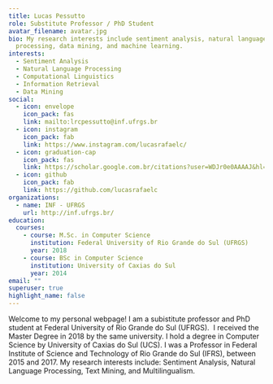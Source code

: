 ```yaml
---
title: Lucas Pessutto
role: Substitute Professor / PhD Student
avatar_filename: avatar.jpg
bio: My research interests include sentiment analysis, natural language
  processing, data mining, and machine learning.
interests:
  - Sentiment Analysis
  - Natural Language Processing
  - Computational Linguistics
  - Information Retrieval
  - Data Mining
social:
  - icon: envelope
    icon_pack: fas
    link: mailto:lrcpessutto@inf.ufrgs.br
  - icon: instagram
    icon_pack: fab
    link: https://www.instagram.com/lucasrafaelc/
  - icon: graduation-cap
    icon_pack: fas
    link: https://scholar.google.com.br/citations?user=WDJr0e0AAAAJ&hl=pt-BR
  - icon: github
    icon_pack: fab
    link: https://github.com/lucasrafaelc
organizations:
  - name: INF - UFRGS
    url: http://inf.ufrgs.br/
education:
  courses:
    - course: M.Sc. in Computer Science
      institution: Federal University of Rio Grande do Sul (UFRGS)
      year: 2018
    - course: BSc in Computer Science
      institution: University of Caxias do Sul
      year: 2014
email: ""
superuser: true
highlight_name: false
---
```

Welcome to my personal webpage! I am a subistitute professor and PhD student at Federal University of Rio Grande do Sul (UFRGS).  I received the Master Degree in 2018 by the same university. I hold a degree in Computer Science by University of Caxias do Sul (UCS). I was a Professor in Federal Institute of Science and Technology of Rio Grande do Sul (IFRS), between 2015 and 2017. My research interests include: Sentiment Analysis, Natural Language Processing, Text Mining, and Multilingualism.
